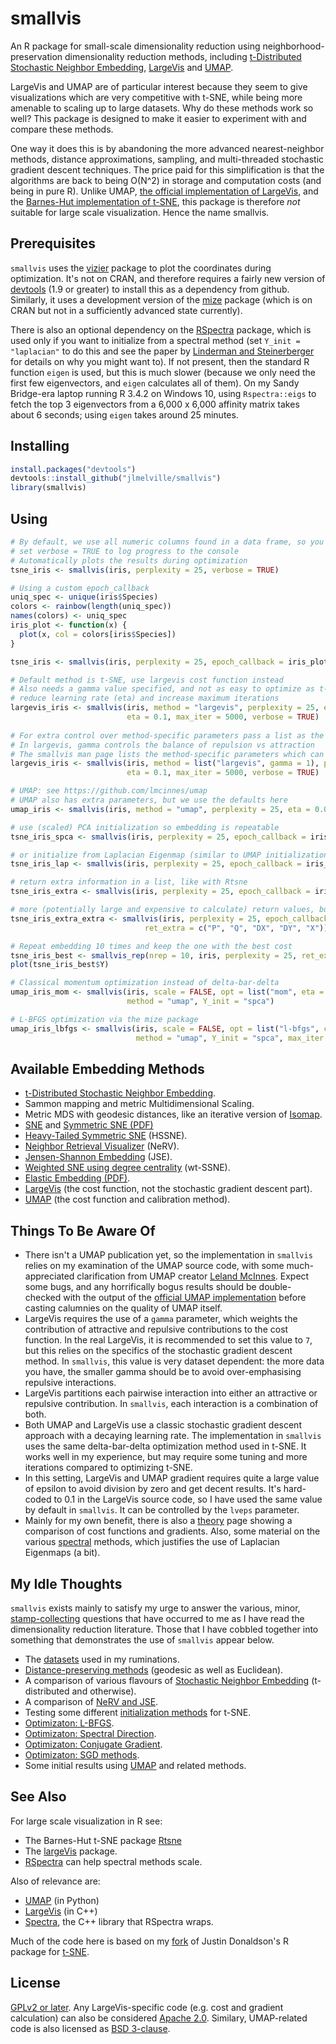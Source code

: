 # smallvis

An R package for small-scale dimensionality reduction using 
neighborhood-preservation
dimensionality reduction methods, including [t-Distributed Stochastic Neighbor Embedding](https://lvdmaaten.github.io/tsne/), 
[LargeVis](https://arxiv.org/abs/1602.00370) and 
[UMAP](https://github.com/lmcinnes/umap). 

LargeVis and UMAP are of particular interest because they seem to give 
visualizations which are very competitive with t-SNE, while being more amenable
to scaling up to large datasets. Why do these methods work so well? This package
is designed to make it easier to experiment with and compare these methods.

One way it does this is by abandoning the more advanced nearest-neighbor 
methods, distance approximations, sampling, and multi-threaded stochastic 
gradient descent techniques. The price paid for this simplification is that the 
algorithms are back to being O(N^2) in storage and computation costs (and being 
in pure R). Unlike UMAP, 
[the official implementation of LargeVis](https://github.com/lferry007/LargeVis),
and the 
[Barnes-Hut implementation of t-SNE](https://github.com/lvdmaaten/bhtsne),
this package is therefore *not* suitable for large scale visualization.
Hence the name smallvis.

## Prerequisites

`smallvis` uses the [vizier](https://github.com/jlmelville/vizier)
package to plot the coordinates during optimization. It's not on CRAN, and 
therefore requires a fairly new version of 
[devtools](https://cran.r-project.org/package=devtools) (1.9 or greater) to 
install this as a dependency from github. Similarly, it uses a development
version of the [mize](https://github.com/jlmelville/mize) package (which is
on CRAN but not in a sufficiently advanced state currently).

There is also an optional dependency on the 
[RSpectra](https://cran.r-project.org/package=RSpectra) package, which is used
only if you want to initialize from a spectral method 
(set `Y_init = "laplacian"` to do this and see the paper by 
[Linderman and Steinerberger](https://arxiv.org/abs/1706.02582) for details on
why you might want to). If not present, then the standard R function `eigen`
is used, but this is much slower (because we only need the first few eigenvectors,
and `eigen` calculates all of them). On my Sandy Bridge-era laptop running
R 3.4.2 on Windows 10, using `Rspectra::eigs` to fetch the top 3 eigenvectors 
from a 6,000 x 6,000 affinity matrix takes about 6 seconds; using `eigen` takes 
around 25 minutes.

## Installing

```R
install.packages("devtools")
devtools::install_github("jlmelville/smallvis")
library(smallvis)
```

## Using

```R
# By default, we use all numeric columns found in a data frame, so you don't need to filter out factor or strings
# set verbose = TRUE to log progress to the console
# Automatically plots the results during optimization
tsne_iris <- smallvis(iris, perplexity = 25, verbose = TRUE)

# Using a custom epoch_callback
uniq_spec <- unique(iris$Species)
colors <- rainbow(length(uniq_spec))
names(colors) <- uniq_spec
iris_plot <- function(x) {
  plot(x, col = colors[iris$Species])
}

tsne_iris <- smallvis(iris, perplexity = 25, epoch_callback = iris_plot, verbose = TRUE)

# Default method is t-SNE, use largevis cost function instead
# Also needs a gamma value specified, and not as easy to optimize as t-SNE:
# reduce learning rate (eta) and increase maximum iterations
largevis_iris <- smallvis(iris, method = "largevis", perplexity = 25, epoch_callback = iris_plot, 
                          eta = 0.1, max_iter = 5000, verbose = TRUE)
                          
# For extra control over method-specific parameters pass a list as the "method" parameter:
# In largevis, gamma controls the balance of repulsion vs attraction
# The smallvis man page lists the method-specific parameters which can be controlled in this way
largevis_iris <- smallvis(iris, method = list("largevis", gamma = 1), perplexity = 25, epoch_callback = iris_plot, 
                          eta = 0.1, max_iter = 5000, verbose = TRUE)

# UMAP: see https://github.com/lmcinnes/umap
# UMAP also has extra parameters, but we use the defaults here
umap_iris <- smallvis(iris, method = "umap", perplexity = 25, eta = 0.01)

# use (scaled) PCA initialization so embedding is repeatable
tsne_iris_spca <- smallvis(iris, perplexity = 25, epoch_callback = iris_plot, Y_init = "spca")

# or initialize from Laplacian Eigenmap (similar to UMAP initialization)
tsne_iris_lap <- smallvis(iris, perplexity = 25, epoch_callback = iris_plot, Y_init = "lap")

# return extra information in a list, like with Rtsne
tsne_iris_extra <- smallvis(iris, perplexity = 25, epoch_callback = iris_plot, ret_extra = TRUE)

# more (potentially large and expensive to calculate) return values, but you have to ask for them specifically
tsne_iris_extra_extra <- smallvis(iris, perplexity = 25, epoch_callback = iris_plot,
                              ret_extra = c("P", "Q", "DX", "DY", "X"))

# Repeat embedding 10 times and keep the one with the best cost
tsne_iris_best <- smallvis_rep(nrep = 10, iris, perplexity = 25, ret_extra = TRUE)
plot(tsne_iris_best$Y)

# Classical momentum optimization instead of delta-bar-delta
umap_iris_mom <- smallvis(iris, scale = FALSE, opt = list("mom", eta = 1e-2, mu = 0.8),
                          method = "umap", Y_init = "spca")

# L-BFGS optimization via the mize package
umap_iris_lbfgs <- smallvis(iris, scale = FALSE, opt = list("l-bfgs", c1 = 1e-4, c2 = 0.9),
                            method = "umap", Y_init = "spca", max_iter = 300)
```

## Available Embedding Methods 

* [t-Distributed Stochastic Neighbor Embedding](https://lvdmaaten.github.io/tsne/).
* Sammon mapping and metric Multidimensional Scaling.
* Metric MDS with geodesic distances, like an iterative version of [Isomap](https://dx.doi.org/10.1126/science.290.5500.2319).
* [SNE](https://papers.nips.cc/paper/2276-stochastic-neighbor-embedding) and [Symmetric SNE (PDF)](https://www.cs.toronto.edu/~amnih/papers/sne_am.pdf)
* [Heavy-Tailed Symmetric SNE](http://papers.nips.cc/paper/3770-heavy-tailed-symmetric-stochastic-neighbor-embedding) (HSSNE).
* [Neighbor Retrieval Visualizer](http://www.jmlr.org/papers/v11/venna10a.html) (NeRV).
* [Jensen-Shannon Embedding](http://www.sciencedirect.com/science/article/pii/S0925231213001471) (JSE).
* [Weighted SNE using degree centrality](http://www.jmlr.org/proceedings/papers/v32/yange14.html) (wt-SSNE).
* [Elastic Embedding (PDF)](http://faculty.ucmerced.edu/mcarreira-perpinan/papers/icml10.pdf).
* [LargeVis](https://arxiv.org/abs/1602.00370) (the cost function, not the stochastic gradient descent part).
* [UMAP](https://github.com/lmcinnes/umap) (the cost function and calibration method).

## Things To Be Aware Of

* There isn't a UMAP publication yet, so the implementation in `smallvis` relies
on my examination of the UMAP source code, with some much-appreciated clarification from UMAP creator
[Leland McInnes](https://github.com/lmcinnes). Expect some bugs, and any horrifically
bogus results should be double-checked with the output of the 
[official UMAP implementation](https://github.com/lmcinnes/umap) before casting calumnies
on the quality of UMAP itself.
* LargeVis requires the use of a `gamma` parameter, which weights the contribution
of attractive and repulsive contributions to the cost function. In the real LargeVis,
it is recommended to set this value to `7`, but this relies on the specifics of
the stochastic gradient descent method. In `smallvis`, this value is very 
dataset dependent: the more data you have, the smaller gamma should be to avoid
over-emphasising repulsive interactions.
* LargeVis partitions each pairwise interaction into either an attractive or repulsive
contribution. In `smallvis`, each interaction is a combination of both.
* Both UMAP and LargeVis use a classic stochastic gradient descent approach 
with a decaying learning rate. The implementation in `smallvis`
uses the same delta-bar-delta optimization method used in t-SNE. It works well
in my experience, but may require some tuning and more iterations compared to 
optimizing t-SNE.
* In this setting, LargeVis and UMAP gradient requires quite a large value of 
epsilon to avoid division by zero and get decent results. It's hard-coded to 
0.1 in the LargeVis source code, so I have used the same value by default in 
`smallvis`. It can be controlled by the `lveps` parameter.
* Mainly for my own benefit, there is also a 
[theory](https://jlmelville.github.io/smallvis/theory.html) page 
showing a comparison of cost functions and gradients. Also, some material on
the various [spectral](https://jlmelville.github.io/smallvis/spectral.html)
methods, which justifies the use of Laplacian Eigenmaps (a bit).

## My Idle Thoughts

`smallvis` exists mainly to satisfy my urge to answer the various, minor, 
[stamp-collecting](https://quoteinvestigator.com/2015/05/08/stamp/) questions 
that have occurred to me as I have read the dimensionality reduction literature. 
Those that I have cobbled together into something that demonstrates the use of
`smallvis` appear below.

* The [datasets](https://jlmelville.github.io/smallvis/datasets.html) used in my ruminations.
* [Distance-preserving methods](https://jlmelville.github.io/smallvis/mmds.html) (geodesic as well as Euclidean).
* A comparison of various flavours of [Stochastic Neighbor Embedding](https://jlmelville.github.io/smallvis/sne.html) (t-distributed and otherwise).
* A comparison of [NeRV and JSE](https://jlmelville.github.io/smallvis/nervjse.html).
* Testing some different [initialization methods](https://jlmelville.github.io/smallvis/init.html)
for t-SNE.
* [Optimizaton: L-BFGS](https://jlmelville.github.io/smallvis/opt.html).
* [Optimizaton: Spectral Direction](https://jlmelville.github.io/smallvis/specd.html).
* [Optimizaton: Conjugate Gradient](https://jlmelville.github.io/smallvis/cg.html).
* [Optimizaton: SGD methods](https://jlmelville.github.io/smallvis/sgd.html).
* Some initial results using [UMAP](https://jlmelville.github.io/smallvis/umap.html)
and related methods.

## See Also

For large scale visualization in R see:

* The Barnes-Hut t-SNE package [Rtsne](https://cran.r-project.org/package=Rtsne)
* The [largeVis](https://cran.r-project.org/package=largeVis) package.
* [RSpectra](https://cran.r-project.org/package=RSpectra) can help spectral methods
scale.

Also of relevance are:

* [UMAP](https://github.com/lmcinnes/umap) (in Python)
* [LargeVis](https://github.com/lferry007/LargeVis) (in C++)
* [Spectra](http://spectralib.org/), the C++ library that RSpectra wraps.

Much of the code here is based on my [fork](https://github.com/jlmelville/rtsne) 
of Justin Donaldson's R package for [t-SNE](https://cran.r-project.org/package=tsne).

## License

[GPLv2 or later](https://www.gnu.org/licenses/gpl-2.0.txt). Any 
LargeVis-specific code (e.g. cost and gradient calculation) can also be 
considered [Apache 2.0](https://www.apache.org/licenses/LICENSE-2.0).
Similary, UMAP-related code is also licensed as 
[BSD 3-clause](https://opensource.org/licenses/BSD-3-Clause).
